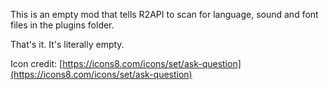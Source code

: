 This is an empty mod that tells R2API to scan for language, sound and font files in the plugins folder.

That's it. It's literally empty.

Icon credit: [https://icons8.com/icons/set/ask-question](https://icons8.com/icons/set/ask-question)